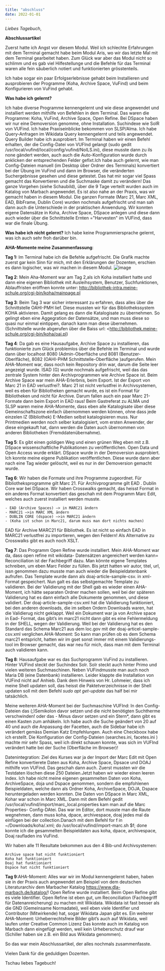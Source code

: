 ```yaml
---
title: "abschluss"
date: 2022-01-01
---
```

_Liebes Tagebuch_,
   


**Abschlussartikel**

Zuerst hatte ich Angst vor diesem Modul. Weil ich schlechte Erfahrungen mit dem Terminal gemacht habe beim Modul Aris, wo wir das letzte Mal mit dem Terminal gearbeitet haben.
Zum Glück war aber das Modul nicht so schlimm und es gab viel Hilfestellunge und die Befehle für das Terminal waren alle fein säuberlich notiert und funktionierten grösstenteils.

Ich habe sogar ein paar Erfolgserlebnisse gehabt beim Installieren  und ausprobieren der Programme (Koha, Archive Space, VuFind) und beim Konfigurieren von VuFind gehabt.


**Was habe ich gelernt?**

Ich habe diverse Programme kennengelernt  und wie diese angewendet und installiert werden mithilfe von Befehlen in dem Terminal.
Das waren die Programme: Koha, VuFind, Archive Space, Open Refine. Bei DSpace haben wir nur eine Demoversion genomme, ohne Installation.
Suchindexe wie SolR von VUFind.
Ich habe Praxiseinblicke bekommen von SLSP/Alma.
Ich habe Query-Anfragen im Wikidata Query kennengelernt und teils angewendet. Query Builder habe ich ausprobiert.
Im Terminal haben wir einen Befehl erhalten, der die Config-Datei von VUFInd gelangt (sudo gedit /usr/local/vufind/local/config/vufind/NoILS.ini), diese musste dann zu ils none gändert werden, auch auch die Auto-Konfiguration wurde durch anklicken der entsprechenden Felder gefixt.Ich habe auch gelernt, wie man Config-Dateien manuell (im Desktop über Ordner des Terminals) konvertiert bei der Übung im VuFind und dann im Browser, die veränderten Suchergebnisse gesehen und diese getestet.
Das hat mir sogar viel Spass gemacht das Konvertieren und die Suchmaske damit zu verändern!
Das ganze Vorgehen (siehe Schaubild), über die 9 Tage verteilt wurden auch im Katalog von Marbach angewendet. Es ist also nahe an der Praxis, was wir gemacht haben in diesem Modul.
Die ganzen Formate (Marc 21, Marc XML, EAD, BibFrame, Dublin Core) wurden nochmals aufgefrischt und man sah dann auch die Unterschiede in der praktischen Anwendung.
Wir konnten eigene Datensätze in Koha, Archive Space, DSpace anlegen und diese dann auch wieder über die Schnittstelle Ernten ="Harvesten" im VUFind, dass war die finale Übung.




**Was habe ich nicht gelernt?**
Ich habe keine Programmiersprache gelernt, was ich auch sehr froh darüber bin.




**AHA-Momente meine Zusammenfassung**:

**Tag 1:** Im Terminal habe ich die Befehle aufgefrischt. Die Grafik machte zuerst gar kein Sinn für mich, mit den Erklärungen der Dozenten, erschien es dann logischer, was wir machen in diesem Modul.
![image](https://user-images.githubusercontent.com/90834735/133661233-4f8b2d76-36a1-4f85-88d5-3cbce8b3bcc0.png)


**Tag 2**: Mein Aha-Moment war am Tag 2,als ich Koha installiert hatte und dann eine eigenen Bibliothek mit Ausleihsystem, Benutzer, Suchfunktionen, Ablauffristen eröffnen konnte unter: http://bibliothek-intra.meine-schule.org/cgi-bin/koha/mainpage.pl

**Tag 3**: Beim Tag 3 war sicher interessant zu erfahren, dass alles über die Schnittstelle OAHI-PMH lief. Diese mussten wir für das Bibliothekssystem KOHA aktivieren. Damit gelang es dann die Katalogisate zu übernehmen. So gelingt eben eine Aggegration der Datensätze, und man muss diese so quasi nur einmal eintippen, danach kann man diese übernehmen. (Schnittstelle wurde abgerufen über die Baiss url: <http://bibliothek.meine-schule.org/cgi-bin/koha/oai.pl)


**Tag 4**: Da gab es eine Hausaufgabe, Archive Space zu installieren, das funktionierte zum Glück problemlos über die Befehle im Terminal und wurde dann über localhost 8080 (Admin-Oberfläche und 8081  (Benutzer-Oberlfäche), 8082 (OAHI-PHM Schnittstelle-Oberfläche )aufgerufen. Mein AHA-Moment war, dass noch kein Repository drin war, darum die Seite leer angezeigt wurde.
ISAD (G) wurde nochmals aufgefrischt, weil das das zentrale System hinter den Archivprogrammen wie Archive Space ist.
Beim Archive Space war mein AHA-Erlerbnis, beim Export. Ist der Export von Marc 21 in EAD verlustfrei?. Marc 21 ist nicht verlustfrei in Archivsystemen, weil es eben für Bibliotheken gemacht wurde, es ist ein Format für Bibliotheken und nicht für Archive. Darum fallen auch ein paar Marc 21-Formate dann beim Export in EAD raus!
Beim Gastreferat zu ALMA und SLSP waren meine AHA-Momente, dass eben alle Katalogisate über diese Gemeinschaftszone einfach übernommen werden können, ohne dass jede einzelen IZ (Bibliothek) E-Medien selbst katalogisieren muss. Nur Printmedien werden noch selber katalogisiert, vom ersten Anwender, der diese eingekauft hat, dann werden die Daten auch übernommen von anderen Bibliotheken (Fremddatenübernahme).


**Tag 5**: Es gibt einen goldigen Weg und einen grünen Weg eben mit z.B. DSpace wissenschaftliche Publikationen zu veröffentlichen. Open Data und Open Access wurde erklärt. DSpace wurde in der Demoversion ausprobiert. Ich konnte meine eigene Publikation veröffentlichen. Diese wurde dann aber nach eine Tag wieder gelöscht, weil es nur in der Demoversion gemacht wurde.

**Tag 6**:  Wir haben die Formate und ihre Programme zugeordnet. Für Bibliotheksprogramme gilt Marc 21. Für Archivprogramme gilt EAD . Dublin Core war bei DSpace.
Wir haben Crosswalks gemacht, das heisst Format in ein anderes Format konvertiert das geschah mit dem Programm Marc Edit, welches auch zuerst installiert werden musste.

    - EAD (Archive Spaces) –> in MARC21 ändern
    - MARC21 —>in MARC XML ändern
    - DUBLIN CORE (dspace) –>in MARC21 ändern
    - (Koha ist schon in Marc21, darum muss man dort nichts machen)

EAD für Archive MARC21 für Bibliothek. Es ist nicht so einfach EAD in MARC21 verlustfrei zu importieren, wegen den Feldern!
Als Alternative zu Crosswalks gibt es auch noch XSLT.

**Tag 7**: Das Programm Open Refine wurde installiert. Mein AHA-Moment war da, dass open refine mit wikidata- Datensätzen angereichert werden kann= Reconciliation ist der Fachbegriff dazu.  Man könnte eigene Templates schreiben, um eben Marc Felder zu füllen. Bis jetzt hatten wir autor, titel, url, issn genommen dazu musste man auch wieder die Beispieldatenbank aufrufen. Das Template wurde dann als doaj-article-sample-csv. in xml-Format gespeichert. Nun galt es das selbstgemachte Template zu validieren. Bei der Validierung mit der Shell gab es wieder einen AHA-Moment, ich hätte separaten Ordner machen sollen, weil bei der späteren Validierung hat es dann einfach alle Dokumente genommen, und diese validiert. Der doaj-article-sample-csv.xml hat die Validierung funktioniert, bei den anderen downloads, die im selben Ordern Downloads waren, hat die Validierug nicht geklappt. Weil ein Dokument war ja von Archive space in Ead- Format, das gibt’s im marc21 nicht dann gibt es eine Fehlermeldung in der SHELL, wegen der Validierung. Weil bei der Validierung hat es den Standard das Schema Marc21 aus dem loc.gov mit der doaj-articel-sample-csv.xml verglichen.AHA-Moment: So kann man prüfen ob es dem Schema marc21 entspricht, hatten wir im gset sonst immer mit einem Validierungs-tool im Browser gemacht, das war neu für mich, dass man mit dem Terminal auch validieren kann.

**Tag 8**: Hausaufgabe war es das Suchprogramm VuFind  zu installieren. Hinter VUFind steckt der Suchindex Solr. Solr steckt auch hinter Primo und vielen weiteren Suchmaschinen. Neben VUFindmusste man auch noch Maria DB (eine Datenbank) installieren. Leider klappte die Installation von VUFind nicht auf Anhieb. Dank dem Hinweis von Hr. Lohmeier, dass ich meine Shell updaten soll, das heisst die Paktetverzeichnisse in der Shell updaten soll mit dem Befehl *sudo apt get-update* das  half bei mir tatsächlich. 

Meine weiteren AHA-Moment bei der Suchmaschine VUFInd: In den Config-Dateien das (;)Semikolon davor setzen und die nicht benötigten Suchtherme verschwinden! oder das - Minus davor setzen und ein Stern*, dann gibt es einen Kasten zum anhäkeln. Ich habe auch die Suche geändert von 20 auf 40 und auch die Anpassung der Facetten, auch die Sidebar habe ich verändert gemäss Demian Katz Empfehlungen. Auch eine Checkboox habe ich erstellt. Die Konfiguration der Config-Dateien (searches.ini, facetes.ini ) machte mir sehr Spass, weil ich direkt schauen konnte, was sich im VUFInd verändert hatte bei der Suche (Oberfläche im Browser)!

Datenintegration: Ziel des Kurses war ja der Import der Marc Edit mit Open Refine konvertierete Daten aus Koha, Archive Space, Dpsace und DOAJ mithilfe von VUFind. Das geschah dann auch. Zuerst mussten wir die Testdaten löschen diese 250 Dateien.Jetzt haben wir wieder einen leeren Index. Ich habe nicht meine eigenen gesammelten Daten von Koha, ArchiveSpace, doja und Dspace genommen, sondern die empfohlenen Beispieldaten, welche dann als Ordner Koha, ArchiveSpace, DOJA, Dspace heruntergeladen werden konnten. Die Daten von DSpace in Marc XML, Kohar war schon in Marc XML. Dann mit dem Befehl gedit /usr/local/vufind/import/marc_local.properties kam man auf die Marc Properties- Config-DAtei. Das war im Editor, dort musste man die Raute wegnehmen, dann muss koha, dpace, archivespace, doaj jedes mal da einfügen bei der collection.Danach mit dem Befehl for f in ~/Downloads/koha/.xml; do /usr/local/vufind/import-marc.sh $f; done konnte ich die gesammelten Beispieldaten aus koha, dpace, archivespace, Doaj raufladen ins VuFind.

Wir haben alle 11 Resultate bekommen aus den 4 Bib-und Archivsystemen:

    Archive space hat nicht funktioniert
    Koha hat funktioniert
    Doaj hat funktioniert
    Dspace hat nicht funktioniert


**Tag 9**:AHA-Moment: Alles war wir im Modul kennengelernt haben, haben sie in der Praxis auch angewendet am Beispiel von dem deutschen Literaturarchiv dem Marbacher Katalog https://www.dla-marbach.de/katalog/!
Open Refine wurde installiert. Beim Open Refine gibt es viele Identifier. Open Refine ist eben gut, um Reconciliation (Fachbegriff für Datenanreicherung) zu machen mit Wikidata. Wikidata ist fast besser als die GND (Gemeinsame Normadatei), weil eben viele Identifier und Contributor (Mitwirkende) hat, sogar Wikidata Japan gibt es. Ein weiterer AHA-Moment: Urheberrechtsfreie Bilder gibt’s auch auf Wikidata, weil laufen unter Creative Common Lizenz Das konnte auch im Katalog von Marbach dann eingefügt werden, weil kein Urheberschutz drauf war (Schiller haben sie z.B. ein Bild aus Wikidata genommen).

So das war mein Abschlussartikel, der alles nochmals zusammenfasste.


Vielen Dank für die geduldigen Dozenten.

Tschau liebes Tagebuch!


